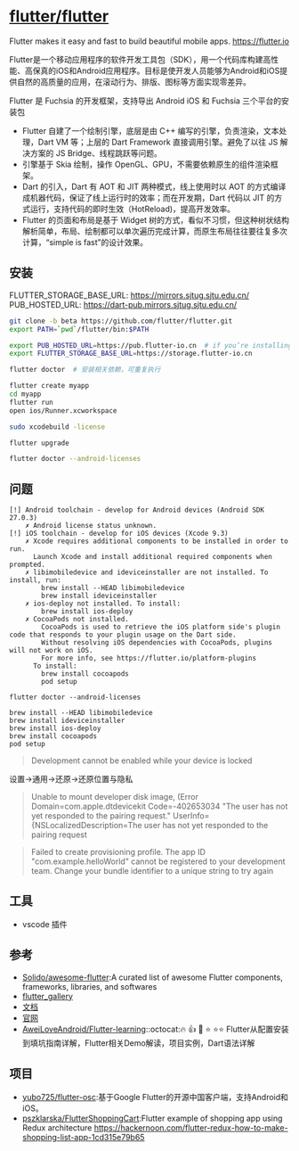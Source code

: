 # [flutter/flutter](https://github.com/flutter/flutter)

Flutter makes it easy and fast to build beautiful mobile apps. https://flutter.io

Flutter是一个移动应用程序的软件开发工具包（SDK），用一个代码库构建高性能、高保真的iOS和Android应用程序。目标是使开发人员能够为Android和iOS提供自然的高质量的应用，在滚动行为、排版、图标等方面实现零差异。

Flutter 是 Fuchsia 的开发框架，支持导出 Android iOS 和 Fuchsia 三个平台的安装包


* Flutter 自建了一个绘制引擎，底层是由 C++ 编写的引擎，负责渲染，文本处理，Dart VM 等；上层的 Dart Framework 直接调用引擎。避免了以往 JS 解决方案的 JS Bridge、线程跳跃等问题。
* 引擎基于 Skia 绘制，操作 OpenGL、GPU，不需要依赖原生的组件渲染框架。
* Dart 的引入，Dart 有 AOT 和 JIT 两种模式，线上使用时以 AOT 的方式编译成机器代码，保证了线上运行时的效率；而在开发期，Dart 代码以 JIT 的方式运行，支持代码的即时生效（HotReload)，提高开发效率。
* Flutter 的页面和布局是基于 Widget 树的方式，看似不习惯，但这种树状结构解析简单，布局、绘制都可以单次遍历完成计算，而原生布局往往要往复多次计算，“simple is fast”的设计效果。

## 安装

FLUTTER_STORAGE_BASE_URL: https://mirrors.sjtug.sjtu.edu.cn/
PUB_HOSTED_URL: https://dart-pub.mirrors.sjtug.sjtu.edu.cn/

```sh
git clone -b beta https://github.com/flutter/flutter.git
export PATH=`pwd`/flutter/bin:$PATH

export PUB_HOSTED_URL=https://pub.flutter-io.cn  # if you’re installing or using Flutter in China, it may be helpful to use a trustworthy local mirror site that hosts Flutter’s dependencies. 
export FLUTTER_STORAGE_BASE_URL=https://storage.flutter-io.cn

flutter doctor  # 安装相关依赖，可重复执行

flutter create myapp
cd myapp
flutter run
open ios/Runner.xcworkspace

sudo xcodebuild -license

flutter upgrade

flutter doctor --android-licenses
```

## 问题

```
[!] Android toolchain - develop for Android devices (Android SDK 27.0.3)
    ✗ Android license status unknown.
[!] iOS toolchain - develop for iOS devices (Xcode 9.3)
    ✗ Xcode requires additional components to be installed in order to run.
      Launch Xcode and install additional required components when prompted.
    ✗ libimobiledevice and ideviceinstaller are not installed. To install, run:
        brew install --HEAD libimobiledevice
        brew install ideviceinstaller
    ✗ ios-deploy not installed. To install:
        brew install ios-deploy
    ✗ CocoaPods not installed.
        CocoaPods is used to retrieve the iOS platform side's plugin code that responds to your plugin usage on the Dart side.
        Without resolving iOS dependencies with CocoaPods, plugins will not work on iOS.
        For more info, see https://flutter.io/platform-plugins
      To install:
        brew install cocoapods
        pod setup

flutter doctor --android-licenses

brew install --HEAD libimobiledevice
brew install ideviceinstaller
brew install ios-deploy
brew install cocoapods
pod setup
```

> Development cannot be enabled while your device is locked

设置->通用->还原->还原位置与隐私

> Unable to mount developer disk image, (Error Domain=com.apple.dtdevicekit Code=-402653034 "The user has not yet responded to the pairing request." UserInfo={NSLocalizedDescription=The user has not yet responded to the pairing request

> Failed to create provisioning profile. The app ID "com.example.helloWorld" cannot be registered to your development team. Change your bundle identifier to a unique string to try again

## 工具

* vscode 插件

## 参考

* [Solido/awesome-flutter](https://github.com/Solido/awesome-flutters):A curated list of awesome Flutter components, frameworks, libraries, and softwares
* [flutter_gallery](https://github.com/flutter/flutter/tree/master/examples/flutter_gallery)
* [文档](https://flutter-io.cn/)
* [官网](https://flutter.io/)
* [AweiLoveAndroid/Flutter-learning](https://github.com/AweiLoveAndroid/Flutter-learning)::octocat:🔥 👍 🌟 ⭐️ ⭐️⭐️ Flutter从配置安装到填坑指南详解，Flutter相关Demo解读，项目实例，Dart语法详解

## 项目

* [yubo725/flutter-osc](https://github.com/yubo725/flutter-osc):基于Google Flutter的开源中国客户端，支持Android和iOS。
* [pszklarska/FlutterShoppingCart](https://github.com/pszklarska/FlutterShoppingCart):Flutter example of shopping app using Redux architecture https://hackernoon.com/flutter-redux-how-to-make-shopping-list-app-1cd315e79b65
